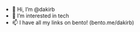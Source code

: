 - 👋 Hi, I’m @dakirb
- 👀 I’m interested in tech
- 📫 I have all my links on bento! (bento.me/dakirb)

<!---
dakirb/dakirb is a ✨ special ✨ repository because its `README.md` (this file) appears on your GitHub profile.
You can click the Preview link to take a look at your changes.
--->
